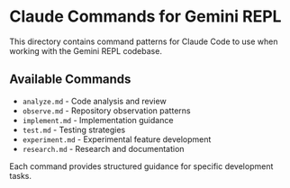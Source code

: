# Claude Commands for Gemini REPL

This directory contains command patterns for Claude Code to use when working with the Gemini REPL codebase.

## Available Commands

- `analyze.md` - Code analysis and review
- `observe.md` - Repository observation patterns  
- `implement.md` - Implementation guidance
- `test.md` - Testing strategies
- `experiment.md` - Experimental feature development
- `research.md` - Research and documentation

Each command provides structured guidance for specific development tasks.
